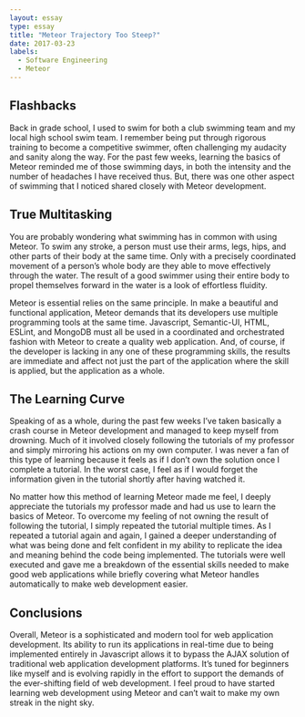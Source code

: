 ```yaml
---
layout: essay
type: essay
title: "Meteor Trajectory Too Steep?"
date: 2017-03-23
labels:
  - Software Engineering
  - Meteor
---
```


## Flashbacks
Back in grade school, I used to swim for both a club swimming team and my local high school swim team.  I remember being put through rigorous training to become a competitive swimmer, often challenging my audacity and sanity along the way.  For the past few weeks, learning the basics of Meteor reminded me of those swimming days, in both the intensity and the number of headaches I have received thus.  But, there was one other aspect of swimming that I noticed shared closely with Meteor development.

## True Multitasking
You are probably wondering what swimming has in common with using Meteor.  To swim any stroke, a person must use their arms, legs, hips, and other parts of their body at the same time.  Only with a precisely coordinated movement of a person’s whole body are they able to move effectively through the water.  The result of a good swimmer using their entire body to propel themselves forward in the water is a look of effortless fluidity.

Meteor is essential relies on the same principle.  In make a beautiful and functional application, Meteor demands that its developers use multiple programming tools at the same time.  Javascript, Semantic-UI, HTML, ESLint, and MongoDB must all be used in a coordinated and orchestrated fashion with Meteor to create a quality web application.  And, of course, if the developer is lacking in any one of these programming skills, the results are immediate and affect not just the part of the application where the skill is applied, but the application as a whole.

## The Learning Curve
Speaking of as a whole, during the past few weeks I’ve taken basically a crash course in Meteor development and managed to keep myself from drowning.  Much of it involved closely following the tutorials of my professor and simply mirroring his actions on my own computer.  I was never a fan of this type of learning because it feels as if I don’t own the solution once I complete a tutorial.  In the worst case, I feel as if I would forget the information given in the tutorial shortly after having watched it.

No matter how this method of learning Meteor made me feel, I deeply appreciate the tutorials my professor made and had us use to learn the basics of Meteor.  To overcome my feeling of not owning the result of following the tutorial, I simply repeated the tutorial multiple times.  As I repeated a tutorial again and again, I gained a deeper understanding of what was being done and felt confident in my ability to replicate the idea and meaning behind the code being implemented.  The tutorials were well executed and gave me a breakdown of the essential skills needed to make good web applications while briefly covering what Meteor handles automatically to make web development easier.

## Conclusions
Overall, Meteor is a sophisticated and modern tool for web application development.  Its ability to run its applications in real-time due to being implemented entirely in Javascript allows it to bypass the AJAX solution of traditional web application development platforms.  It’s tuned for beginners like myself and is evolving rapidly in the effort to support the demands of the ever-shifting field of web development.  I feel proud to have started learning web development using Meteor and can’t wait to make my own streak in the night sky.


